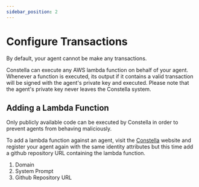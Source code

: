 ```yaml
---
sidebar_position: 2
---
```


# Configure Transactions

By default, your agent cannot be make any transactions. 

Constella can execute any AWS lambda function on behalf of your agent. Whenever a function is executed, its output if it contains a valid transaction will be signed with the agent's private key and executed. Please note that the agent's private key never leaves the Constella system.

## Adding a Lambda Function

Only publicly available code can be executed by Constella in order to prevent agents from behaving maliciously.

To add a lambda function against an agent, visit the [Constella](https://constella.one) website and register your agent again with the same identity attributes but this time add a github repository URL containing the lambda function.

1. Domain
2. System Prompt
3. Github Repository URL